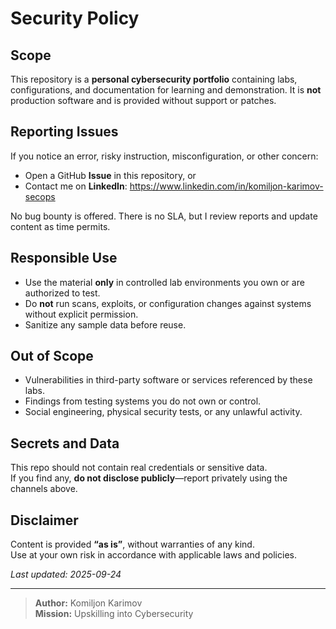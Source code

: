 # Security Policy

## Scope
This repository is a **personal cybersecurity portfolio** containing labs, configurations, and documentation for learning and demonstration. It is **not** production software and is provided without support or patches.

## Reporting Issues
If you notice an error, risky instruction, misconfiguration, or other concern:
- Open a GitHub **Issue** in this repository, or
- Contact me on **LinkedIn**: https://www.linkedin.com/in/komiljon-karimov-secops

No bug bounty is offered. There is no SLA, but I review reports and update content as time permits.

## Responsible Use
- Use the material **only** in controlled lab environments you own or are authorized to test.
- Do **not** run scans, exploits, or configuration changes against systems without explicit permission.
- Sanitize any sample data before reuse.

## Out of Scope
- Vulnerabilities in third-party software or services referenced by these labs.
- Findings from testing systems you do not own or control.
- Social engineering, physical security tests, or any unlawful activity.

## Secrets and Data
This repo should not contain real credentials or sensitive data.  
If you find any, **do not disclose publicly**—report privately using the channels above.

## Disclaimer
Content is provided **“as is”**, without warranties of any kind.  
Use at your own risk in accordance with applicable laws and policies.

_Last updated: 2025-09-24_

---

> **Author:** Komiljon Karimov  
> **Mission:** Upskilling into Cybersecurity
